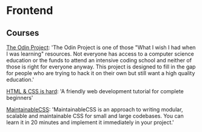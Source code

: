 # Frontend

## Courses

[The Odin Project](https://www.theodinproject.com/about): 'The Odin Project is one of those "What I wish I had when I was learning" resources. Not everyone has access to a computer science education or the funds to attend an intensive coding school and neither of those is right for everyone anyway. This project is designed to fill in the gap for people who are trying to hack it on their own but still want a high quality education.'

[HTML & CSS is hard](https://internetingishard.netlify.app/html-and-css/): 'A friendly web development tutorial for complete beginners'

[MaintainableCSS](https://maintainablecss.com/chapters/introduction/): 'MaintainableCSS is an approach to writing modular, scalable and maintainable CSS for small and large codebases. You can learn it in 20 minutes and implement it immediately in your project.'
